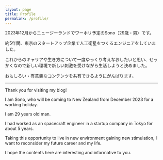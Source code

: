 ```yaml
---
layout: page
title: Profile
permalink: /profile/
---
```


2023年12月からニュージーランドでワーホリ予定のSono（29歳・男）です。

約5年間、東京のスタートアップ企業で人工衛星をつくるエンジニアをしていました。

これからのキャリアや生き方について一度ゆっくり考えなおしたいと思い、せっかくなので新しい環境で新しい刺激を受けながら生活しようと決めました。

おもしろい・有意義なコンテンツを共有できるようにがんばります。

---



Thank you for visiting my blog!

I am Sono, who will be coming to New Zealand from December 2023 for a working holiday. 

I am 29 years old man.

I had worked as an spacecraft engineer in a startup company in Tokyo for about 5 years.

Taking this opportunity to live in new environment gaining new stimulation, I want to reconsider my future career and my life.

I hope the contents here are interesting and informative to you.
